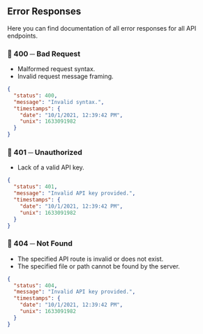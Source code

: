 ## Error Responses

Here you can find documentation of all error responses for all API endpoints.

### 🔴 400 ─ Bad Request

- Malformed request syntax.
- Invalid request message framing.

```json
{
  "status": 400,
  "message": "Invalid syntax.",
  "timestamps": {
    "date": "10/1/2021, 12:39:42 PM",
    "unix": 1633091982
  }
}
```

### 🔴 401 ─ Unauthorized

- Lack of a valid API key.

```json
{
  "status": 401,
  "message": "Invalid API key provided.",
  "timestamps": {
    "date": "10/1/2021, 12:39:42 PM",
    "unix": 1633091982
  }
}
```

### 🔴 404 ─ Not Found

- The specified API route is invalid or does not exist.
- The specified file or path cannot be found by the server.

```json
{
  "status": 404,
  "message": "Invalid API key provided.",
  "timestamps": {
    "date": "10/1/2021, 12:39:42 PM",
    "unix": 1633091982
  }
}
```